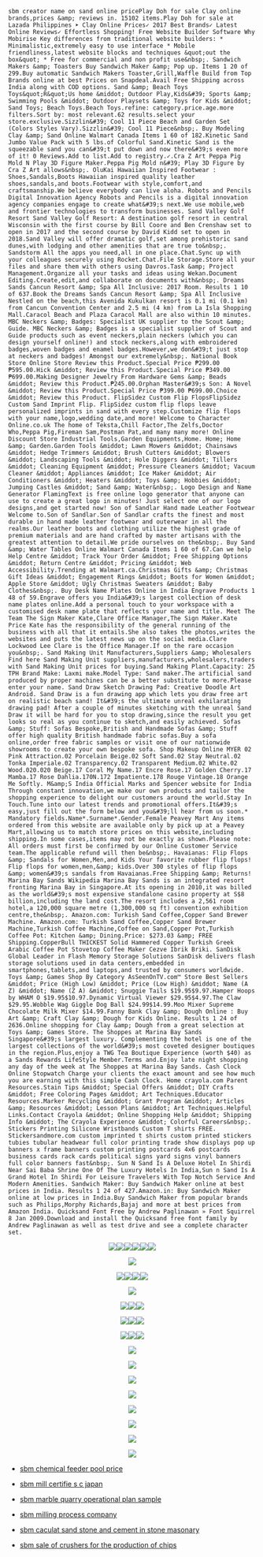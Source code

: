 
```
sbm creator name on sand online pricePlay Doh for sale Clay online brands,prices &amp; reviews in. 15102 items.Play Doh for sale at Lazada Philippines ➤ Clay Online Prices✓ 2017 Best Brands✓ Latest Online Reviews✓ Effortless Shopping! Free Website Builder Software Why Mobirise Key differences from traditional website builders: * Minimalistic,extremely easy to use interface * Mobile friendliness,latest website blocks and techniques &quot;out the box&quot; * Free for commercial and non profit use&nbsp;. Sandwich Makers &amp; Toasters Buy Sandwich Maker &amp; Pop up. Items 1 20 of 299.Buy automatic Sandwich Makers Toaster,Grill,Waffle Build from Top Brands online at best Prices on Snapdeal.Avail Free Shipping across India along with COD options. Sand &amp; Beach Toys Toys&quot;R&quot;Us home &middot; Outdoor Play,Kids&#39; Sports &amp; Swimming Pools &middot; Outdoor Playsets &amp; Toys for Kids &middot; Sand Toys; Beach Toys.Beach Toys.refine: category.price.age.more filters.Sort by: most relevant.62 results.select your store.exclusive.Sizzlin&#39; Cool 11 Piece Beach and Garden Set (Colors Styles Vary).Sizzlin&#39; Cool 11 Piece&nbsp;. Buy Modeling Clay &amp; Sand Online Walmart Canada Items 1 60 of 182.Kinetic Sand Jumbo Value Pack with 5 lbs.of Colorful Sand.Kinetic Sand is the squeezable sand you can&#39;t put down and now there&#39;s even more of it! 0 Reviews.Add to list.Add to registry.✓.Cra Z Art Peppa Pig Mold N Play 3D Figure Maker.Peppa Pig Mold n&#39; Play 3D Figure by Cra Z Art allows&nbsp;. OluKai Hawaiian Inspired Footwear : Shoes,Sandals,Boots Hawaiian inspired quality leather shoes,sandals,and boots.Footwear with style,comfort,and craftsmanship.We believe everybody can live aloha. Robots and Pencils Digital Innovation Agency Robots and Pencils is a digital innovation agency companies engage to create what&#39;s next.We use mobile,web and frontier technologies to transform businesses. Sand Valley Golf Resort Sand Valley Golf Resort: A destination golf resort in central Wisconsin with the first course by Bill Coore and Ben Crenshaw set to open in 2017 and the second course by David Kidd set to open in 2018.Sand Valley will offer dramatic golf,set among prehistoric sand dunes,with lodging and other amenities that are true to&nbsp;. Sandstorm All the apps you need,all in one place.Chat.Sync up with your colleagues securely using Rocket.Chat.File Storage.Store all your files and share them with others using Davros.Task &amp; Project Management.Organize all your tasks and ideas using Wekan.Document Editing.Create,edit,and collaborate on documents with&nbsp;. Dreams Sands Cancun Resort &amp; Spa All Inclusive: 2017 Room. Results 1 10 of 637.Book the Dreams Sands Cancun Resort &amp; Spa All Inclusive Nestled on the beach,this Avenida Kukulkan resort is 0.1 mi (0.1 km) from Cancun Convention Center and 2.5 mi (4 km) from La Isla Shopping Mall.Caracol Beach and Plaza Caracol Mall are also within 10 minutes. MBC Neckers &amp; Badges: Specialist UK supplier to the Scout &amp; Guide. MBC Neckers &amp; Badges is a specialist supplier of Scout and Guide products such as event neckers,plain neckers (which you can design yourself online!) and stock neckers,along with embroidered badges,woven badges and enamel badges.However,we don&#39;t just stop at neckers and badges! Amongst our extremely&nbsp;. National Book Store Online Store Review this Product.Special Price ₱299.00 ₱595.00.Hick &middot; Review this Product.Special Price ₱349.00 ₱699.00.Making Designer Jewelry From Hardware Gems &amp; Beads &middot; Review this Product.₱245.00.Orphan Master&#39;s Son: A Novel &middot; Review this Product.Special Price ₱399.00 ₱699.00.Choice &middot; Review this Product. FlipSidez Custom Flip FlopsFlipSidez Custom Sand Imprint Flip. FlipSidez custom flip flops leave personalized imprints in sand with every step.Customize flip flops with your name,logo,wedding date,and more! Welcome to Character Online.co.uk The home of Teksta,Chill Factor,The Zelfs,Doctor Who,Peppa Pig,Fireman Sam,Postman Pat,and many many more! Online Discount Store Industrial Tools,Garden Equipments,Home. Home; Home &amp; Garden.Garden Tools &middot; Lawn Mowers &middot; Chainsaws &middot; Hedge Trimmers &middot; Brush Cutters &middot; Blowers &middot; Landscaping Tools &middot; Hole Diggers &middot; Tillers &middot; Cleaning Equipment &middot; Pressure Cleaners &middot; Vacuum Cleaner &middot; Appliances &middot; Ice Maker &middot; Air Conditioners &middot; Heaters &middot; Toys &amp; Hobbies &middot; Jumping Castles &middot; Sand &amp; Water&nbsp;. Logo Design and Name Generator FlamingText is free online logo generator that anyone can use to create a great logo in minutes! Just select one of our logo designs,and get started now! Son of Sandlar Hand made Leather Footwear Welcome to.Son of Sandlar.Son of Sandlar crafts the finest and most durable in hand made leather footwear and outerwear in all the realms.Our leather boots and clothing utilize the highest grade of premium materials and are hand crafted by master artisans with the greatest attention to detail.We pride ourselves on the&nbsp;. Buy Sand &amp; Water Tables Online Walmart Canada Items 1 60 of 67.Can we help Help Centre &middot; Track Your Order &middot; Free Shipping Options &middot; Return Centre &middot; Pricing &middot; Web Accessibility.Trending at Walmart.ca.Christmas Gifts &amp; Christmas Gift Ideas &middot; Engagement Rings &middot; Boots for Women &middot; Apple Store &middot; Ugly Christmas Sweaters &middot; Baby Clothes&nbsp;. Buy Desk Name Plates Online in India Engrave Products 1 48 of 59.Engrave offers you India&#39;s largest collection of desk name plates online.Add a personal touch to your workspace with a customised desk name plate that reflects your name and title. Meet The Team The Sign Maker Kate,Clare Office Manager,The Sign Maker.Kate Price Kate has the responsibility of the general running of the business with all that it entails.She also takes the photos,writes the websites and puts the latest news up on the social media.Clare Lockwood Lee Clare is the Office Manager.If on the rare occasion you&nbsp;. Sand Making Unit Manufacturers,Suppliers &amp; Wholesalers Find here Sand Making Unit suppliers,manufacturers,wholesalers,traders with Sand Making Unit prices for buying.Sand Making Plant.Capacity: 25 TPH Brand Make: Laxmi make.Model Type: Sand maker.The artificial sand produced by proper machines can be a better substitute to more.Please enter your name. Sand Draw Sketch Drawing Pad: Creative Doodle Art Android. Sand Draw is a fun drawing app which lets you draw free art on realistic beach sand! It&#39;s the ultimate unreal exhilarating drawing pad! After a couple of minutes sketching with the unreal Sand Draw it will be hard for you to stop drawing,since the result you get looks so real as you continue to sketch,and easily achieved. Sofas &amp; Stuff: Sofas Bespoke,British and Handmade Sofas &amp; Stuff offer high quality British handmade fabric sofas.Buy a sofa online,order free fabric samples or visit one of our nationwide showrooms to create your own bespoke sofa. Shop Makeup Online MYER 02 Pink Attraction.02 Porcelain Beige.02 Soft Sand.02 Stay Neutral.02 Tonka Imperiale.02 Transparency.02 Transparent Medium.02 White.02 Wood.020.020 Beige.17 Coral My Name.17 Encre Rose.17 Golden Cherry.17 Mamba.17 Rose Dahlia.170N.172 Impatiente.178 Rouge Vintage.18 Orange Me Softly. M&amp;S India Official Marks and Spencer website for India Through constant innovation,we make our own products and tailor the shopping experience to delight our customers around the world.Stay In Touch.Tune into our latest trends and promotional offers.It&#39;s easy,just fill out the form below and you&#39;ll hear from us soon.* Mandatory fields.Name*.Surname*.Gender.Female Peavey Mart Any items ordered from this website are available only by pick up at a Peavey Mart,allowing us to match store prices on this website,including shipping.In some cases,items may not be exactly as shown.Please note: All orders must first be confirmed by our Online Customer Service team.The applicable refund will then be&nbsp;. Havaianas: Flip Flops &amp; Sandals for Women,Men,and Kids Your favorite rubber flip flops! Flip flops for women,men,&amp; kids.Over 300 styles of flip flops &amp; women&#39;s sandals from Havaianas.Free Shipping &amp; Returns! Marina Bay Sands Wikipedia Marina Bay Sands is an integrated resort fronting Marina Bay in Singapore.At its opening in 2010,it was billed as the world&#39;s most expensive standalone casino property at S$8 billion,including the land cost.The resort includes a 2,561 room hotel,a 120,000 square metre (1,300,000 sq ft) convention exhibition centre,the&nbsp;. Amazon.com: Turkish Sand Coffee,Copper Sand Brewer Machine. Amazon.com: Turkish Sand Coffee,Copper Sand Brewer Machine,Turkish Coffee Machine,Coffee on Sand,Copper Pot,Turkish Coffee Pot: Kitchen &amp; Dining.Price: $273.03 &amp; FREE Shipping.CopperBull THICKEST Solid Hammered Copper Turkish Greek Arabic Coffee Pot Stovetop Coffee Maker Cezve Ibrik Briki. SanDisk Global Leader in Flash Memory Storage Solutions SanDisk delivers flash storage solutions used in data centers,embedded in smartphones,tablets,and laptops,and trusted by consumers worldwide. Toys &amp; Games Shop By Category AsSeenOnTV.com™ Store Best Sellers &middot; Price (High Low) &middot; Price (Low High) &middot; Name (A Z) &middot; Name (Z A) &middot; Snuggie Tails $19.95$9.97.Hamper Hoops by WHAM O $19.95$10.97.Dynamic Virtual Viewer $29.95$4.97.The Claw $29.95.Wobble Wag Giggle Dog Ball $24.99$14.99.Moo Mixer Supreme Chocolate Milk Mixer $14.99.Fanny Bank Clay &amp; Dough Online : Buy Art &amp; Craft Clay &amp; Dough for Kids Online. Results 1 24 of 2636.Online shopping for Clay &amp; Dough from a great selection at Toys &amp; Games Store. The Shoppes at Marina Bay Sands Singapore&#39;s largest luxury. Complementing the hotel is one of the largest collections of the world&#39;s most coveted designer boutiques in the region.Plus,enjoy a TWG Tea Boutique Experience (worth $40) as a Sands Rewards LifeStyle Member.Terms and.Enjoy late night shopping any day of the week at The Shoppes at Marina Bay Sands. Cash Clock Online Stopwatch Charge your clients the exact amount and see how much you are earning with this simple Cash Clock. Home crayola.com Parent Resources.Stain Tips &middot; Special Offers &middot; DIY Crafts &middot; Free Coloring Pages &middot; Art Techniques.Educator Resources.Marker Recycling &middot; Grant Program &middot; Articles &amp; Resources &middot; Lesson Plans &middot; Art Techniques.Helpful Links.Contact Crayola &middot; Online Shopping Help &middot; Shipping Info &middot; The Crayola Experience &middot; Colorful Careers&nbsp;. Stickers Printing Silicone Wristbands Custom T shirts FREE. Stickersandmore.com custom imprinted t shirts custom printed stickers tubies tubular headwear full color printing trade show displays pop up banners x frame banners custom printing postcards 4x6 postcards business cards rack cards political signs yard signs vinyl banners full color banners fast&nbsp;. Sun N Sand Is A Deluxe Hotel In Shirdi Near Sai Baba Shrine One Of The Luxury Hotels In India,Sun n Sand Is A Grand Hotel In Shirdi For Leisure Travelers With Top Notch Service And Modern Amenities. Sandwich Maker: Buy Sandwich Maker online at best prices in India. Results 1 24 of 427.Amazon.in: Buy Sandwich Maker online at low prices in India.Buy Sandwich Maker from popular brands such as Philips,Morphy Richards,Bajaj and more at best prices from Amazon India. Quicksand Font Free by Andrew Paglinawan » Font Squirrel 8 Jan 2009.Download and install the Quicksand free font family by Andrew Paglinawan as well as test drive and see a complete character set. 
```

<div align="center">
  
<a rel="nofollow" href="https://m.shibang-china.com?f=github&k=sbm+creator+name+on+sand+online+price"><img src="https://static.shibang-china.com/en/l.png"></a><img src="https://static.shibang-china.com/en/hw.png"><a rel="nofollow" href="https://m.shibang-china.com/product/?f=github&k=sbm+creator+name+on+sand+online+price"><img src="https://static.shibang-china.com/en/p.png"></a><a rel="nofollow" href="https://m.shibang-china.com/cases/?f=github&k=sbm+creator+name+on+sand+online+price"><img src="https://static.shibang-china.com/en/c.png"></a><a rel="nofollow" href="https://m.shibang-china.com/news/?f=github&k=sbm+creator+name+on+sand+online+price"><img src="https://static.shibang-china.com/en/n.png"></a><a rel="nofollow" href="https://m.shibang-china.com?f=github&k=sbm+creator+name+on+sand+online+price"><img src="https://static.shibang-china.com/en/m.png"></a>

<a rel="nofollow" href="https://m.shibang-china.com/product/?f=github&k=sbm+creator+name+on+sand+online+price"><img src="https://static.shibang-china.com/en/b.jpg"></a>
  
<a rel="nofollow" href="https://m.shibang-china.com/solution-aggregate.html?f=github&k=sbm+creator+name+on+sand+online+price"><img src="https://static.shibang-china.com/en/a.jpg"></a><a rel="nofollow" href="https://m.shibang-china.com/solution-mine.html?f=github&k=sbm+creator+name+on+sand+online+price"><img src="https://static.shibang-china.com/en/m.jpg"></a><a rel="nofollow" href="https://m.shibang-china.com/solution-mill.html?f=github&k=sbm+creator+name+on+sand+online+price"><img src="https://static.shibang-china.com/en/g.jpg"></a><a rel="nofollow" href="https://m.shibang-china.com/solution-epc.html?f=github&k=sbm+creator+name+on+sand+online+price"><img src="https://static.shibang-china.com/en/e.jpg"></a>

<a rel="nofollow" href="https://m.shibang-china.com/product/?f=github&k=sbm+creator+name+on+sand+online+price"><img src="https://static.shibang-china.com/en/a-p.png"></a>

<a rel="nofollow" href="https://m.shibang-china.com/product/crusher/c6x.html?f=github&k=sbm+creator+name+on+sand+online+price"><img src="https://static.shibang-china.com/en/j.jpg"></a><a rel="nofollow" href="https://m.shibang-china.com/product/crusher/ci5x.html?f=github&k=sbm+creator+name+on+sand+online+price"><img src="https://static.shibang-china.com/en/i.jpg"></a><a rel="nofollow" href="https://m.shibang-china.com/product/crusher/hst.html?f=github&k=sbm+creator+name+on+sand+online+price"><img src="https://static.shibang-china.com/en/c.jpg"></a>

<a rel="nofollow" href="https://m.shibang-china.com/product/mill/mtw.html?f=github&k=sbm+creator+name+on+sand+online+price"><img src="https://static.shibang-china.com/en/mtw.jpg"></a><a rel="nofollow" href="https://m.shibang-china.com/product/mill/scm.html?f=github&k=sbm+creator+name+on+sand+online+price"><img src="https://static.shibang-china.com/en/scm.jpg"></a><a rel="nofollow" href="https://m.shibang-china.com/product/mill/lm.html?f=github&k=sbm+creator+name+on+sand+online+price"><img src="https://static.shibang-china.com/en/lm.jpg"></a>

<a rel="nofollow" href="https://m.shibang-china.com/product/sand/vsi6x.html?f=github&k=sbm+creator+name+on+sand+online+price"><img src="https://static.shibang-china.com/en/6x.jpg"></a><a rel="nofollow" href="https://m.shibang-china.com/product/sand/vu.html?f=github&k=sbm+creator+name+on+sand+online+price"><img src="https://static.shibang-china.com/en/vu.jpg"></a><a rel="nofollow" href="https://m.shibang-china.com/product/mobile/klun.html?f=github&k=sbm+creator+name+on+sand+online+price"><img src="https://static.shibang-china.com/en/k.jpg"></a>

<a rel="nofollow" href="https://m.shibang-china.com/cases/?f=github&k=sbm+creator+name+on+sand+online+price"><img src="https://static.shibang-china.com/en/case.png"></a>

<a rel="nofollow" href="https://m.shibang-china.com/cases/aggregate/202.html?f=github&k=sbm+creator+name+on+sand+online+price"><img src="https://static.shibang-china.com/en/c-1.jpg"></a>

<a rel="nofollow" href="https://m.shibang-china.com/cases/aggregate/203.html?f=github&k=sbm+creator+name+on+sand+online+price"><img src="https://static.shibang-china.com/en/c-2.jpg"></a>

<a rel="nofollow" href="https://m.shibang-china.com/cases/mill/123.html?f=github&k=sbm+creator+name+on+sand+online+price"><img src="https://static.shibang-china.com/en/c-3.jpg"></a>

<a rel="nofollow" href="https://m.shibang-china.com/contact_us.html?f=github&k=sbm+creator+name+on+sand+online+price"><img src="https://static.shibang-china.com/en/contact.png"></a>

<a rel="nofollow" href="https://swt.shibang-china.com/?f=github&k=sbm+creator+name+on+sand+online+price"><img src="https://static.shibang-china.com/en/chat.png"></a>

<a rel="nofollow" href="https://whatsapp.shibangsoft.com/WhatsApp.php?f=github&k=sbm+creator+name+on+sand+online+price"><img src="https://static.shibang-china.com/en/whatsapp.png"></a>

<a rel="nofollow" href="https://m.shibang-china.com/?f=github&k=sbm+creator+name+on+sand+online+price"><img src="https://static.shibang-china.com/en/website.png"></a>

</div>


* [sbm chemical feeder pool price](sbm%20chemical%20feeder%20pool%20price.md)

* [sbm mill certifie s c japan](sbm%20mill%20certifie%20s%20c%20japan.md)

* [sbm marble quarry operational plan sample](sbm%20marble%20quarry%20operational%20plan%20sample.md)

* [sbm milling process company](sbm%20milling%20process%20company.md)

* [sbm caculat sand stone and cement in stone masonary](sbm%20caculat%20sand%20stone%20and%20cement%20in%20stone%20masonary.md)

* [sbm sale of crushers for the production of chips](sbm%20sale%20of%20crushers%20for%20the%20production%20of%20chips.md)